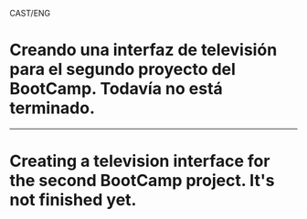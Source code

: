 CAST/ENG

<h1>Creando una interfaz de televisión para el segundo proyecto del BootCamp. Todavía no está terminado.</h1>

-------------------------------------------------------------------------------------------------------------------------------------------------------------------------------------------------------------

<h1>Creating a television interface for the second BootCamp project. It's not finished yet.</h1>
